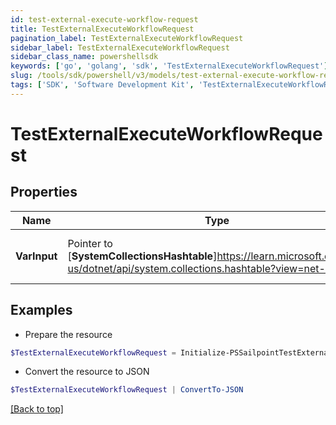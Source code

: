 ```yaml
---
id: test-external-execute-workflow-request
title: TestExternalExecuteWorkflowRequest
pagination_label: TestExternalExecuteWorkflowRequest
sidebar_label: TestExternalExecuteWorkflowRequest
sidebar_class_name: powershellsdk
keywords: ['go', 'golang', 'sdk', 'TestExternalExecuteWorkflowRequest'] 
slug: /tools/sdk/powershell/v3/models/test-external-execute-workflow-request
tags: ['SDK', 'Software Development Kit', 'TestExternalExecuteWorkflowRequest']
---
```



# TestExternalExecuteWorkflowRequest

## Properties

Name | Type | Description | Notes
------------ | ------------- | ------------- | -------------
**VarInput** |  Pointer to [**SystemCollectionsHashtable**]https://learn.microsoft.com/en-us/dotnet/api/system.collections.hashtable?view=net-8.0 | The test input for the workflow | [optional] 

## Examples

- Prepare the resource
```powershell
$TestExternalExecuteWorkflowRequest = Initialize-PSSailpointTestExternalExecuteWorkflowRequest  -VarInput {test&#x3D;hello world}
```

- Convert the resource to JSON
```powershell
$TestExternalExecuteWorkflowRequest | ConvertTo-JSON
```


[[Back to top]](#) 

